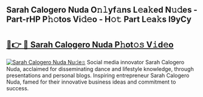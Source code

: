 ## Sarah Calogero Nuda O𝚗𝚕yf𝚊ns L𝚎a𝚔ed N𝚞𝚍es - Part-rHP P𝚑𝚘tos Vi𝚍𝚎o - H𝚘𝚝 Part L𝚎a𝚔s l9yCy

# <h2><a href="http://kf2t8t.oniu.top/?m=Sarah+Calogero+Nuda">🔗👉 🔴 Sarah Calogero Nuda P𝚑ot𝚘𝚜 V𝚒d𝚎o</a></h2>

[![Sarah Calogero Nuda Nu𝚍e𝚜](https://i.imgur.com/0qMVB7G.gif)](http://kf2t8t.oniu.top/?m=Sarah+Calogero+Nuda)
Social media innovator Sarah Calogero Nuda, acclaimed for disseminating dance and lifestyle knowledge, through presentations and personal blogs. Inspiring entrepreneur Sarah Calogero Nuda, famed for their innovative business ideas and commitment to success.  
